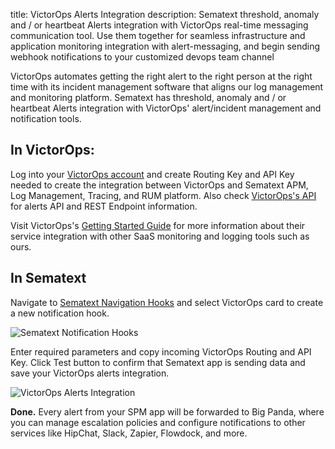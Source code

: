 title: VictorOps Alerts Integration
description: Sematext threshold, anomaly and / or heartbeat Alerts integration with VictorOps real-time messaging communication tool. Use them together for seamless infrastructure and application monitoring integration with alert-messaging, and begin sending webhook notifications to your customized devops team channel

VictorOps automates getting the right alert to the right person at the right time with its incident management software that aligns our log management and monitoring platform. Sematext has threshold, anomaly and / or heartbeat Alerts integration with VictorOps' alert/incident management and notification tools.

## **In VictorOps:**

Log into your [VictorOps account](https://portal.victorops.com/) and create Routing Key and API Key needed to create the integration between VictorOps and Sematext APM, Log Management, Tracing, and RUM platform. Also check [VictorOps's API](https://help.victorops.com/knowledge-base/victorops-restendpoint-integration/) for alerts API and REST Endpoint information. 

Visit VictorOps's [Getting Started Guide](https://help.victorops.com/article-categories/getting-started/) for more information about their service integration with other SaaS monitoring and logging tools such as ours.

## **In Sematext**

Navigate to [Sematext Navigation Hooks](https://apps.sematext.com/ui/webhook-create) and select VictorOps card to create a new notification hook.

![Sematext Notification Hooks](https://sematext.com/docs/images/integrations/sematext-notification-hooks.png "Sematext Notification Hook")

Enter required parameters and copy incoming VictorOps Routing and API Key. Click Test button to confirm that Sematext app is sending data and save your VictorOps alerts integration.

![VictorOps Alerts Integration](https://sematext.com/docs/images/integrations/victorops-integration.png "VictorOps Integration")

**Done.** Every alert from your SPM app will be forwarded to Big Panda,
where you can manage escalation policies and configure notifications to
other services like HipChat, Slack, Zapier, Flowdock, and more.
